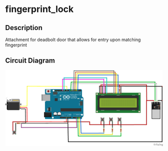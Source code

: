 # fingerprint_lock

## Description

Attachment for deadbolt door that allows for entry upon matching fingerprint

## Circuit Diagram
![circuit diagram](fp_lock_wiring_diagram_with_fp.png)
